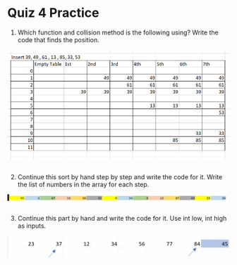 # Quiz 4 Practice

1) Which function and collision method is the following using? Write the code that finds the position.

![sort](Sort1.png)

```java


```

2) Continue this sort by hand step by step and write the code for it. Write the list of numbers in the array for each step.

![sort](Sort2.png)


```java


```

3) Continue this part by hand and write the code for it. Use int low, int high as inputs.

![sort](Sort3.png)

```java


```
